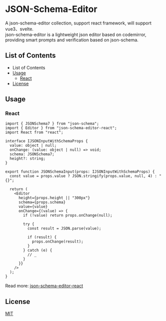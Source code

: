 # JSON-Schema-Editor

A json-schema-editor collection, support react framework, will support vue3、svelte.<br />
json-schema-editor is a lightweight json editor based on codemirror, providing smart prompts and verification based on json-schema.

## List of Contents

- List of Contents
- [Usage](#Usage)
  - [React](#react)
- [License](#license)

## Usage

### React
```tsx
import { JSONSchema7 } from "json-schema";
import { Editor } from "json-schema-editor-react";
import React from "react";

interface IJSONInputWithSchemaProps {
  value: object | null;
  onChange: (value: object | null) => void;
  schema: JSONSchema7;
  height?: string;
}

export function JSONSchemaInput(props: IJSONInputWithSchemaProps) {
  const value = props.value ? JSON.stringify(props.value, null, 4) : "{}";

  return (
    <Editor
      height={props.height || "300px"}
      schema={props.schema}
      value={value}
      onChange={(value) => {
        if (!value) return props.onChange(null);

        try {
          const result = JSON.parse(value);
          
          if (result) {
            props.onChange(result);
          }
        } catch (e) {
          // _
        }
      }}
    />
  );
}
```

Read more: [json-schema-editor-react](https://github.com/rookie-luochao/json-schema-editor/tree/main/packages/json-schema-editor-react)

## License
[MIT](https://github.com/rookie-luochao/json-schema-editor/blob/main/LICENSE)
